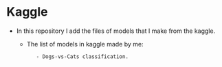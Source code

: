 # Kaggle 

- In this repository I add the files of models that I make from the kaggle.


   - The list of models in kaggle made by me:
            
            - Dogs-vs-Cats classification.
      
